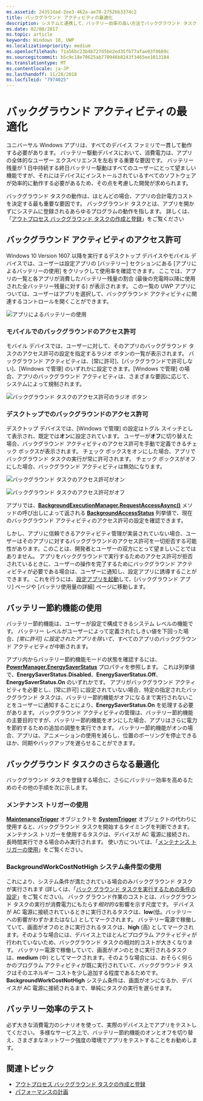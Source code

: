 ```yaml
---
ms.assetid: 24351dad-2ee3-462a-ae78-2752bb3374c2
title: バックグラウンド アクティビティの最適化
description: システムと連携して、バッテリー効率の高い方法でバックグラウンド タスクを使用する UWP アプリを作成します。
ms.date: 02/08/2017
ms.topic: article
keywords: Windows 10, UWP
ms.localizationpriority: medium
ms.openlocfilehash: 71a56bc23b4b727d5be2ed35fb77afae03f0689c
ms.sourcegitcommit: b5c9c18e70625ab770946b8243f3465ee1013184
ms.translationtype: MT
ms.contentlocale: ja-JP
ms.lasthandoff: 11/28/2018
ms.locfileid: "7974025"
---
```

# <a name="optimize-background-activity"></a>バックグラウンド アクティビティの最適化

ユニバーサル Windows アプリは、すべてのデバイス ファミリで一貫して動作する必要があります。 バッテリー駆動デバイスにおいて、消費電力は、アプリの全体的なユーザー エクスペリエンスを左右する重要な要因です。 バッテリー残量が 1 日中持続する終日バッテリー駆動はすべてのユーザーにとって望ましい機能ですが、それにはデバイスにインストールされているすべてのソフトウェアが効率的に動作する必要があるため、その点を考慮した開発が求められます。 

バックグラウンド タスクの動作は、ほとんどの場合、アプリの合計電力コストを決定する最も重要な要因です。 バックグラウンド タスクとは、アプリを開かずにシステムに登録されるあらゆるプログラムの動作を指します。 詳しくは、「[アウトプロセス バックグラウンド タスクの作成と登録](https://msdn.microsoft.com/windows/uwp/launch-resume/create-and-register-a-background-task)」をご覧ください

## <a name="background-activity-permissions"></a>バックグラウンド アクティビティのアクセス許可

Windows 10 Version 1607 以降を実行するデスクトップ デバイスやモバイル デバイスでは、ユーザーは設定アプリの [バッテリー] セクションにある [アプリによるバッテリーの使用] をクリックして使用率を確認できます。 ここでは、アプリの一覧と各アプリが消費したバッテリー残量の割合 (最後の充電時以降に使用された全バッテリー残量に対する) が表示されます。 この一覧の UWP アプリについては、ユーザーはアプリを選択して、バックグラウンド アクティビティに関連するコントロールを開くことができます。

![アプリによるバッテリーの使用](images/battery-usage-by-app.png)

### <a name="background-permissions-on-mobile"></a>モバイルでのバックグラウンドのアクセス許可

モバイル デバイスでは、ユーザーに対して、そのアプリのバックグラウンド タスクのアクセス許可の設定を指定するラジオ ボタンの一覧が表示されます。 バックグラウンド アクティビティは、[常に許可]、[バックグラウンドで許可しない]、[Windows で管理] のいずれかに設定できます。[Windows で管理] の場合、アプリのバックグラウンド アクティビティは、さまざまな要因に応じて、システムによって規制されます。 

![バックグラウンド タスクのアクセス許可のラジオ ボタン](images/background-task-permissions.png)

### <a name="background-permissions-on-desktop"></a>デスクトップでのバックグラウンドのアクセス許可

デスクトップ デバイスでは、[Windows で管理] の設定はトグル スイッチとして表示され、既定では**オン**に設定されています。 ユーザーが**オフ**に切り替えた場合、バックグラウンド アクティビティのアクセス許可を手動で定義できるチェック ボックスが表示されます。 チェック ボックスをオンにした場合、アプリでバックグラウンド タスクの実行が常に許可されます。 チェック ボックスがオフにした場合、バックグラウンド アクティビティは無効になります。

![バックグラウンド タスクのアクセス許可がオン](images/background-task-permissions-on.png)

![バックグラウンド タスクのアクセス許可がオフ](images/background-task-permissions-off.png)

アプリでは、[**BackgroundExecutionManager.RequestAccessAsync()**](https://msdn.microsoft.com/library/windows/apps/windows.applicationmodel.background.backgroundexecutionmanager.requestaccessasync.aspx) メソッドの呼び出しによって返される [**BackgroundAccessStatus**](https://docs.microsoft.com/en-us/uwp/api/windows.applicationmodel.background.backgroundaccessstatus) 列挙値で、現在のバックグラウンド アクティビティのアクセス許可の設定を確認できます。

しかし、アプリに信頼できるアクティビティ管理が実装されていない場合、ユーザーはそのアプリに対するバックグラウンドのアクセス許可を一切拒否する可能性があります。このことは、開発者とユーザーの双方にとって望ましいことではありません。 アプリをバックグラウンドで実行するためのアクセス許可が拒否されているときに、ユーザーの操作を完了するためにバックグラウンド アクティビティが必要である場合は、ユーザーに通知し、設定アプリに誘導することができます。 これを行うには、[設定アプリを起動](https://docs.microsoft.com/en-us/windows/uwp/launch-resume/launch-settings-app)して、[バックグラウンド アプリ] ページや [バッテリ使用量の詳細] ページに移動します。

## <a name="work-with-the-battery-saver-feature"></a>バッテリー節約機能の使用
バッテリー節約機能は、ユーザーが設定で構成できるシステム レベルの機能です。 バッテリー レベルがユーザーによって定義されたしきい値を下回った場合、*[常に許可] に設定されたアプリを除いて*、すべてのアプリのバックグラウンド アクティビティが中断されます。

アプリ内からバッテリー節約機能モードの状態を確認するには、[**PowerManager.EnergySaverStatus**](https://docs.microsoft.com/en-us/uwp/api/windows.system.power.energysaverstatus) プロパティを参照します。 これは列挙値で、**EnergySaverStatus.Disabled**、**EnergySaverStatus.Off**、**EnergySaverStatus.On** のいずれかです。 アプリがバックグラウンド アクティビティを必要とし、[常に許可] に設定されていない場合、特定の指定されたバックグラウンド タスクは、バッテリー節約機能がオフになるまで実行されないことをユーザーに通知することにより、**EnergySaverStatus.On** を処理する必要があります。 バックグラウンド アクティビティの管理は、バッテリー節約機能の主要目的ですが、バッテリー節約機能をオンにした場合、アプリはさらに電力を節約するための追加の調整を実行できます。  バッテリー節約機能がオンの場合、アプリは、アニメーションの使用を減らし、位置のポーリングを停止できるほか、同期やバックアップを遅らせることができます。 

## <a name="further-optimize-background-tasks"></a>バックグラウンド タスクのさらなる最適化
バックグラウンド タスクを登録する場合に、さらにバッテリー効率を高めるためのその他の手順を次に示します。

### <a name="use-a-maintenance-trigger"></a>メンテナンス トリガーの使用 
[**MaintenanceTrigger**](https://msdn.microsoft.com/library/windows/apps/windows.applicationmodel.background.maintenancetrigger.aspx) オブジェクトを [**SystemTrigger**](https://msdn.microsoft.com/library/windows/apps/windows.applicationmodel.background.systemtrigger.aspx) オブジェクトの代わりに使用すると、バックグラウンド タスクを開始するタイミングを判断できます。 メンテナンス トリガーを使用するタスクは、デバイスが AC 電源に接続され、長時間実行できる場合のみ実行されます。 使い方については、「[メンテナンス トリガーの使用](https://msdn.microsoft.com/windows/uwp/launch-resume/use-a-maintenance-trigger)」をご覧ください。

### <a name="use-the-backgroundworkcostnothigh-system-condition-type"></a>**BackgroundWorkCostNotHigh** システム条件型の使用
これにより、システム条件が満たされている場合のみバックグラウンド タスクが実行されます (詳しくは、「[バック グラウンド タスクを実行するための条件の設定](https://msdn.microsoft.com/windows/uwp/launch-resume/set-conditions-for-running-a-background-task)」をご覧ください)。 バック グラウンド作業のコストとは、バックグラウンド タスクの実行が消費電力にもたらす*相対的な*影響を示す尺度です。 デバイスが AC 電源に接続されているときに実行されるタスクは、**low**(低。バッテリーへの影響がわずかまたはなし) としてマークされます。 バッテリー電源で稼働していて、画面がオフのときに実行されるタスクは、**high** (高) としてマークされます。そのような場合には、デバイス上でほとんどプログラム アクティビティが行われていないため、バックグラウンド タスクの相対的コストが大きくなります。 バッテリー電源で稼働していて、画面が*オン*のときに実行されるタスクは、**medium** (中) としてマークされます。そのような場合には、おそらく何らかのプログラム アクティビティが既に実行されていて、バックグラウンド タスクはそのエネルギー コストを少し追加する程度であるためです。 **BackgroundWorkCostNotHigh** システム条件は、画面がオンになるか、デバイスが AC 電源に接続されるまで、単純にタスクの実行を遅らせます。

## <a name="test-battery-efficiency"></a>バッテリー効率のテスト

必ず大きな消費電力のシナリオを使って、実際のデバイス上でアプリをテストしてください。 多様なサービス上で、バッテリー節約機能のオンとオフを切り替え、さまざまなネットワーク強度の環境でアプリをテストすることをお勧めします。

## <a name="related-topics"></a>関連トピック

* [アウトプロセス バックグラウンド タスクの作成と登録](https://msdn.microsoft.com/windows/uwp/launch-resume/create-and-register-a-background-task)  
* [パフォーマンスの計画](https://msdn.microsoft.com/windows/uwp/debug-test-perf/planning-and-measuring-performance)  

